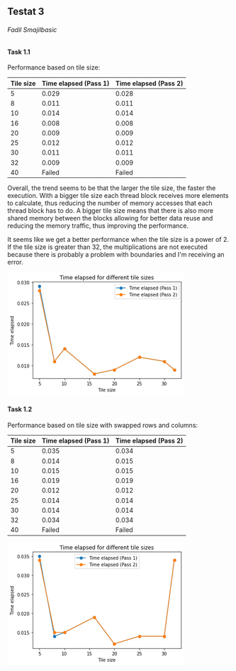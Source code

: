 ## Testat 3 

###### Fadil Smajilbasic

#### Task 1.1

Performance based on tile size:

| Tile size | Time elapsed (Pass 1) | Time elapsed (Pass 2) |
|-----------|-----------------------|-----------------------|
| 5         | 0.029                 | 0.028                 |
| 8         | 0.011                 | 0.011                 |
| 10        | 0.014                 | 0.014                 |
| 16        | 0.008                 | 0.008                 |
| 20        | 0.009                 | 0.009                 |
| 25        | 0.012                 | 0.012                 |
| 30        | 0.011                 | 0.011                 |
| 32        | 0.009                 | 0.009                 |
| 40        | Failed                | Failed                |

Overall, the trend seems to be that the larger the tile size, the faster the execution. With a bigger tile size each thread block receives more elements to calculate, thus reducing the number of memory accesses that each thread block has to do. A bigger tile size means that there is also more shared memory between the blocks allowing for better data reuse and reducing the memory traffic, thus improving the performance.

It seems like we get a better performance when the tile size is a power of 2.
If the tile size is greater than 32, the multiplications are not executed because there is probably a problem with boundaries and I'm receiving an error.

![matrix_mult_plot](./matrix_mult_plot.png)


#### Task 1.2

Performance based on tile size with swapped rows and columns:

| Tile size | Time elapsed (Pass 1) | Time elapsed (Pass 2) |
|-----------|-----------------------|-----------------------|
| 5         | 0.035                 | 0.034                 |
| 8         | 0.014                 | 0.015                 |
| 10        | 0.015                 | 0.015                 |
| 16        | 0.019                 | 0.019                 |
| 20        | 0.012                 | 0.012                 |
| 25        | 0.014                 | 0.014                 |
| 30        | 0.014                 | 0.014                 |
| 32        | 0.034                 | 0.034                 |
| 40        | Failed                | Failed                |

![matrix_mult_plot_swapped](./matrix_mult_plot_swapped.png)


